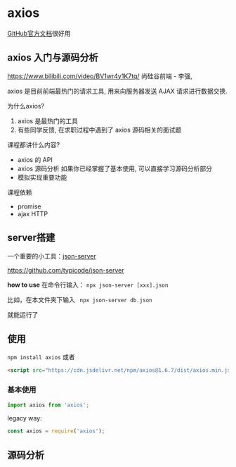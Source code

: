 # axios

 [GitHub官方文档](https://github.com/axios/axios)很好用

## axios 入门与源码分析

<https://www.bilibili.com/video/BV1wr4y1K7tq/>
尚硅谷前端 - 李强,

axios 是目前前端最热门的请求工具, 用来向服务器发送 AJAX 请求进行数据交换.

为什么axios?

1. axios 是最热门的工具
2. 有些同学反馈, 在求职过程中遇到了 axios 源码相关的面试题

课程都讲什么内容?

* axios 的 API 
* axios 源码分析 如果你已经掌握了基本使用, 可以直接学习源码分析部分
* 模拟实现重要功能

课程依赖

* promise
* ajax  HTTP

## server搭建

一个重要的小工具：[json-server](./1-json-server/json-server%20usage.md)

<https://github.com/typicode/json-server>

**how to use**
在命令行输入：
`npx json-server [xxx].json`

比如，在本文件夹下输入 ` npx json-server db.json`

就能运行了

## 使用

`npm install axios`
或者
```html
<script src="https://cdn.jsdelivr.net/npm/axios@1.6.7/dist/axios.min.js"></script>
```

### 基本使用

```js
import axios from 'axios';
```

legacy way:

```js
const axios = require('axios');
```

## 源码分析